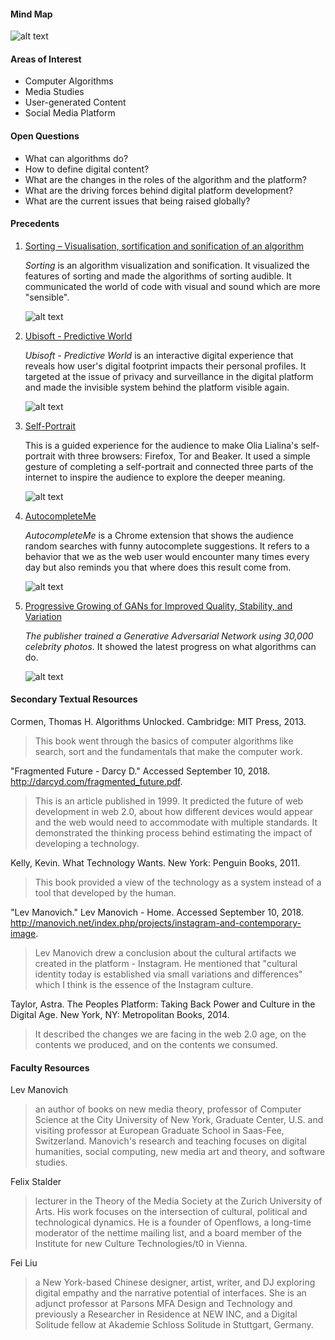 #### Mind Map
![alt text](Assets/map.png)
#### Areas of Interest
* Computer Algorithms
* Media Studies
* User-generated Content
* Social Media Platform
#### Open Questions
* What can algorithms do?
* How to define digital content?
* What are the changes in the roles of the algorithm and the platform?
* What are the driving forces behind digital platform development?
* What are the current issues that being raised globally?
#### Precedents
1. [Sorting – Visualisation, sortification and sonification of an algorithm](http://www.creativeapplications.net/processing/sorting-visualisation-sortification-and-sonification-of-an-algorithm/)

    *Sorting* is an algorithm visualization and sonification. It visualized the features of sorting and made the algorithms of sorting audible. It communicated the world of code with visual and sound which are more "sensible".

    ![alt text](Assets/SORTING-01.png "Sorting")

2. [Ubisoft - Predictive World](https://www.stinkstudios.com/work/ubisoft-predictive-world)

    *Ubisoft - Predictive World* is an interactive digital experience that reveals how user's digital footprint impacts their personal profiles. It targeted at the issue of privacy and surveillance in the digital platform and made the invisible system behind the platform visible again.

    ![alt text](Assets/Insitu_1400x800_copie.jpg "Predictive World")

3. [Self-Portrait](http://olia.lialina.work/)

    This is a guided experience for the audience to make Olia Lialina's self-portrait with three browsers: Firefox, Tor and Beaker. It used a simple gesture of completing a self-portrait and connected three parts of the internet to inspire the audience to explore the deeper meaning. 

    ![alt text](Assets/self-portrait.jpg "Self Portrait")

4. [AutocompleteMe](https://chrome.google.com/webstore/detail/autocompleteme/eogcdcehlimjeoppmelejmniabchmfgl)

    *AutocompleteMe* is a Chrome extension that shows the audience random searches with funny autocomplete suggestions. It refers to a behavior that we as the web user would encounter many times every day but also reminds you that where does this result come from. 

    ![alt text](Assets/unnamed.png "AutocompleteMe")

5. [Progressive Growing of GANs for Improved Quality, Stability, and Variation](https://www.youtube.com/watch?v=G06dEcZ-QTg)

    *The publisher trained a Generative Adversarial Network using 30,000 celebrity photos.* It showed the latest progress on what algorithms can do. 

    ![alt text](Assets/screenshot.png "Faces")

#### Secondary Textual Resources
Cormen, Thomas H. Algorithms Unlocked. Cambridge: MIT Press, 2013.

>This book went through the basics of computer algorithms like search, sort and the fundamentals that make the computer work. 

"Fragmented Future - Darcy D." Accessed September 10, 2018. http://darcyd.com/fragmented_future.pdf.

>This is an article published in 1999. It predicted the future of web development in web 2.0, about how different devices would appear and the web would need to accommodate with multiple standards. It demonstrated the thinking process behind estimating the impact of developing a technology. 

Kelly, Kevin. What Technology Wants. New York: Penguin Books, 2011.

>This book provided a view of the technology as a system instead of a tool that developed by the human.

"Lev Manovich." Lev Manovich - Home. Accessed September 10, 2018. http://manovich.net/index.php/projects/instagram-and-contemporary-image.
    
>Lev Manovich drew a conclusion about the cultural artifacts we created in the platform - Instagram. He mentioned that "cultural identity today is established via small variations and differences" which I think is the essence of the Instagram culture.

Taylor, Astra. The Peoples Platform: Taking Back Power and Culture in the Digital Age. New York, NY: Metropolitan Books, 2014.

>It described the changes we are facing in the web 2.0 age, on the contents we produced, and on the contents we consumed.

#### Faculty Resources
Lev Manovich
> an author of books on new media theory, professor of Computer Science at the City University of New York, Graduate Center, U.S. and visiting professor at European Graduate School in Saas-Fee, Switzerland. Manovich's research and teaching focuses on digital humanities, social computing, new media art and theory, and software studies.

Felix Stalder 
> lecturer in the Theory of the Media Society at the Zurich University of Arts. His work focuses on the intersection of cultural, political and technological dynamics. He is a founder of Openflows, a long-time moderator of the nettime mailing list, and a board member of the Institute for new Culture Technologies/t0 in Vienna.

Fei Liu
> a New York-based Chinese designer, artist, writer, and DJ exploring digital empathy and the narrative potential of interfaces. She is an adjunct professor at Parsons MFA Design and Technology and previously a Researcher in Residence at NEW INC, and a Digital Solitude fellow at Akademie Schloss Solitude in Stuttgart, Germany.
